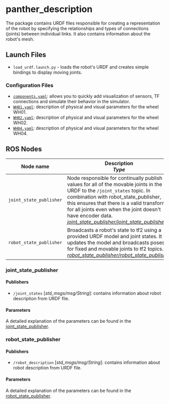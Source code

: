 # panther_description

The package contains URDF files responsible for creating a representation of the robot by specifying the relationships and types of connections (joints) between individual links. It also contains information about the robot's mesh.

## Launch Files

- `load_urdf.launch.py` - loads the robot's URDF and creates simple bindings to display moving joints.

### Configuration Files

- [`components.yaml`](./config/components.yaml): allows you to quickly add visualization of sensors, TF connections and simulate their behavior in the simulator.
- [`WH01.yaml`](./config/WH01.yaml): description of physical and visual parameters for the wheel WH01.
- [`WH02.yaml`](./config/WH02.yaml): description of physical and visual parameters for the wheel WH02.
- [`WH04.yaml`](./config/WH04.yaml): description of physical and visual parameters for the wheel WH04.

## ROS Nodes

| Node name               | Description <br/> *Type*                                                                                                                                                                                                                                                                                                                                                          |
| ----------------------- | --------------------------------------------------------------------------------------------------------------------------------------------------------------------------------------------------------------------------------------------------------------------------------------------------------------------------------------------------------------------------------- |
| `joint_state_publisher` | Node responsible for continually publish values for all of the movable joints in the URDF to the `/joint_states` topic. In combination with robot_state_publisher, this ensures that there is a valid transform for all joints even when the joint doesn't have encoder data. <br/> *[joint_state_publisher/joint_state_publisher](https://github.com/ros/joint_state_publisher)* |
| `robot_state_publisher` | Broadcasts a robot's state to tf2 using a provided URDF model and joint states. It updates the model and broadcasts poses for fixed and movable joints to tf2 topics. *[robot_state_publisher/robot_state_publisher](https://github.com/ros/robot_state_publisher)*                                                                                                               |

### joint_state_publisher

#### Publishers

- `/joint_states` [*std_msgs/msg/String*]: contains information about robot description from URDF file.

#### Parameters

A detailed explanation of the parameters can be found in the [joint_state_publisher](https://github.com/ros/joint_state_publisher).

### robot_state_publisher

#### Publishers

- `/robot_description` [*std_msgs/msg/String*]: contains information about robot description from URDF file.

#### Parameters

A detailed explanation of the parameters can be found in the [robot_state_publisher](https://github.com/ros/robot_state_publisher).
